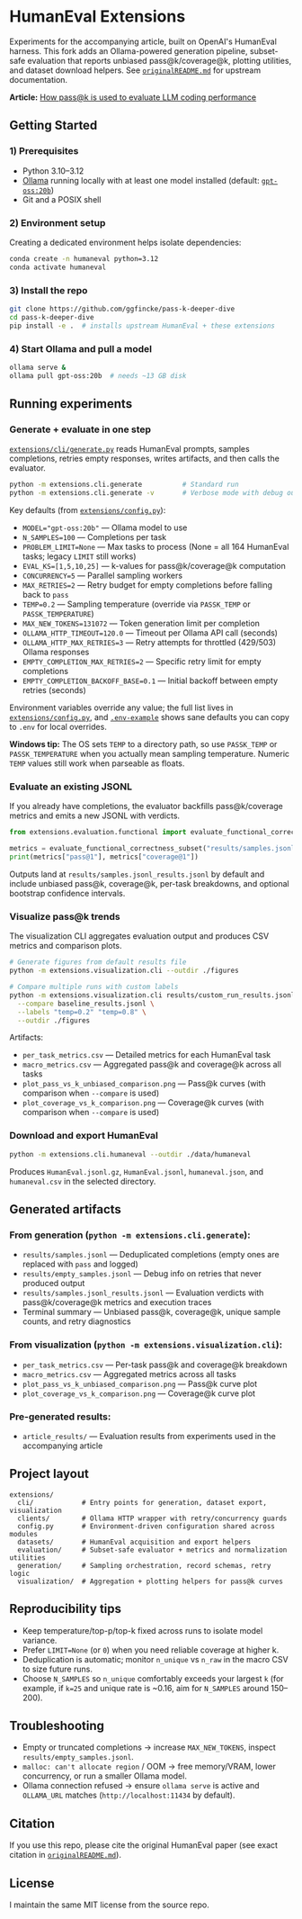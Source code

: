 # HumanEval Extensions

Experiments for the accompanying article, built on OpenAI's HumanEval harness. This fork adds an Ollama-powered generation pipeline, subset-safe evaluation that reports unbiased pass@k/coverage@k, plotting utilities, and dataset download helpers. See [`originalREADME.md`](originalREADME.md) for upstream documentation.

**Article:** [How pass@k is used to evaluate LLM coding performance](https://medium.com/@ggfincke/how-pass-k-is-used-to-evaluate-llm-coding-performance-296e5c4565bc)

## Getting Started

### 1) Prerequisites

- Python 3.10–3.12
- [Ollama](https://ollama.com/) running locally with at least one model installed (default: [`gpt-oss:20b`](https://ollama.com/library/gpt-oss:20b))
- Git and a POSIX shell

### 2) Environment setup

Creating a dedicated environment helps isolate dependencies:

```bash
conda create -n humaneval python=3.12
conda activate humaneval
```

### 3) Install the repo

```bash
git clone https://github.com/ggfincke/pass-k-deeper-dive
cd pass-k-deeper-dive
pip install -e .  # installs upstream HumanEval + these extensions
```

### 4) Start Ollama and pull a model

```bash
ollama serve &
ollama pull gpt-oss:20b  # needs ~13 GB disk
```

## Running experiments

### Generate + evaluate in one step

[`extensions/cli/generate.py`](extensions/cli/generate.py) reads HumanEval prompts, samples completions, retries empty responses, writes artifacts, and then calls the evaluator.

```bash
python -m extensions.cli.generate          # Standard run
python -m extensions.cli.generate -v       # Verbose mode with debug output
```

Key defaults (from [`extensions/config.py`](extensions/config.py)):

- `MODEL="gpt-oss:20b"` — Ollama model to use
- `N_SAMPLES=100` — Completions per task
- `PROBLEM_LIMIT=None` — Max tasks to process (None = all 164 HumanEval tasks; legacy `LIMIT` still works)
- `EVAL_KS=[1,5,10,25]` — k-values for pass@k/coverage@k computation
- `CONCURRENCY=5` — Parallel sampling workers
- `MAX_RETRIES=2` — Retry budget for empty completions before falling back to `pass`
- `TEMP=0.2` — Sampling temperature (override via `PASSK_TEMP` or `PASSK_TEMPERATURE`)
- `MAX_NEW_TOKENS=131072` — Token generation limit per completion
- `OLLAMA_HTTP_TIMEOUT=120.0` — Timeout per Ollama API call (seconds)
- `OLLAMA_HTTP_MAX_RETRIES=3` — Retry attempts for throttled (429/503) Ollama responses
- `EMPTY_COMPLETION_MAX_RETRIES=2` — Specific retry limit for empty completions
- `EMPTY_COMPLETION_BACKOFF_BASE=0.1` — Initial backoff between empty retries (seconds)

Environment variables override any value; the full list lives in [`extensions/config.py`](extensions/config.py), and [`.env-example`](.env-example) shows sane defaults you can copy to `.env` for local overrides.

**Windows tip:** The OS sets `TEMP` to a directory path, so use `PASSK_TEMP` or `PASSK_TEMPERATURE` when you actually mean sampling temperature. Numeric `TEMP` values still work when parseable as floats.

### Evaluate an existing JSONL

If you already have completions, the evaluator backfills pass@k/coverage metrics and emits a new JSONL with verdicts.

```python
from extensions.evaluation.functional import evaluate_functional_correctness_subset

metrics = evaluate_functional_correctness_subset("results/samples.jsonl")
print(metrics["pass@1"], metrics["coverage@1"])
```

Outputs land at `results/samples.jsonl_results.jsonl` by default and include unbiased pass@k, coverage@k, per-task breakdowns, and optional bootstrap confidence intervals.

### Visualize pass@k trends

The visualization CLI aggregates evaluation output and produces CSV metrics and comparison plots.

```bash
# Generate figures from default results file
python -m extensions.visualization.cli --outdir ./figures

# Compare multiple runs with custom labels
python -m extensions.visualization.cli results/custom_run_results.jsonl \
  --compare baseline_results.jsonl \
  --labels "temp=0.2" "temp=0.8" \
  --outdir ./figures
```

Artifacts:

- `per_task_metrics.csv` — Detailed metrics for each HumanEval task
- `macro_metrics.csv` — Aggregated pass@k and coverage@k across all tasks
- `plot_pass_vs_k_unbiased_comparison.png` — Pass@k curves (with comparison when `--compare` is used)
- `plot_coverage_vs_k_comparison.png` — Coverage@k curves (with comparison when `--compare` is used)

### Download and export HumanEval

```bash
python -m extensions.cli.humaneval --outdir ./data/humaneval
```

Produces `HumanEval.jsonl.gz`, `HumanEval.jsonl`, `humaneval.json`, and `humaneval.csv` in the selected directory.

## Generated artifacts

### From generation (`python -m extensions.cli.generate`):
- `results/samples.jsonl` — Deduplicated completions (empty ones are replaced with `pass` and logged)
- `results/empty_samples.jsonl` — Debug info on retries that never produced output
- `results/samples.jsonl_results.jsonl` — Evaluation verdicts with pass@k/coverage@k metrics and execution traces
- Terminal summary — Unbiased pass@k, coverage@k, unique sample counts, and retry diagnostics

### From visualization (`python -m extensions.visualization.cli`):
- `per_task_metrics.csv` — Per-task pass@k and coverage@k breakdown
- `macro_metrics.csv` — Aggregated metrics across all tasks
- `plot_pass_vs_k_unbiased_comparison.png` — Pass@k curve plot
- `plot_coverage_vs_k_comparison.png` — Coverage@k curve plot

### Pre-generated results:
- `article_results/` — Evaluation results from experiments used in the accompanying article

## Project layout

```
extensions/
  cli/            # Entry points for generation, dataset export, visualization
  clients/        # Ollama HTTP wrapper with retry/concurrency guards
  config.py       # Environment-driven configuration shared across modules
  datasets/       # HumanEval acquisition and export helpers
  evaluation/     # Subset-safe evaluator + metrics and normalization utilities
  generation/     # Sampling orchestration, record schemas, retry logic
  visualization/  # Aggregation + plotting helpers for pass@k curves
```

## Reproducibility tips

- Keep temperature/top-p/top-k fixed across runs to isolate model variance.
- Prefer `LIMIT=None` (or `0`) when you need reliable coverage at higher k.
- Deduplication is automatic; monitor `n_unique` vs `n_raw` in the macro CSV to size future runs.
- Choose `N_SAMPLES` so `n_unique` comfortably exceeds your largest `k` (for example, if `k=25` and unique rate is ~0.16, aim for `N_SAMPLES` around 150–200).

## Troubleshooting

- Empty or truncated completions -> increase `MAX_NEW_TOKENS`, inspect `results/empty_samples.jsonl`.
- `malloc: can't allocate region` / OOM -> free memory/VRAM, lower concurrency, or run a smaller Ollama model.
- Ollama connection refused -> ensure `ollama serve` is active and `OLLAMA_URL` matches (`http://localhost:11434` by default).

## Citation

If you use this repo, please cite the original HumanEval paper (see exact citation in [`originalREADME.md`](originalREADME.md)).

## License

I maintain the same MIT license from the source repo.
